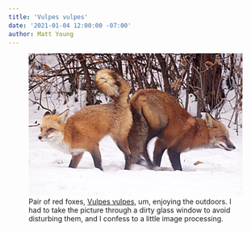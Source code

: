 ```yaml
---
title: 'Vulpes vulpes'
date: '2021-01-04 12:00:00 -07:00'
author: Matt Young
---
```

<figure>
<img src="/uploads/2020/DSC03943_Foxes_600.jpg" alt="Red foxes"/>
<figcaption>Pair of red foxes, <a href="https://cpw.state.co.us/fox">Vulpes vulpes</a>, um, enjoying the outdoors. I had to take the picture through a dirty glass window to avoid disturbing them, and I confess to a little image processing.
</figcaption>
</figure>
